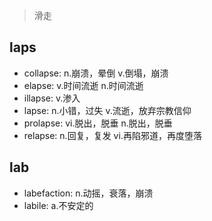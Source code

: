 > 滑走

## laps

- collapse: n.崩溃，晕倒 v.倒塌，崩溃
- elapse: v.时间流逝 n.时间流逝
- illapse: v.渗入
- lapse: n.小错，过失 v.流逝，放弃宗教信仰
- prolapse: vi.脱出，脱垂 n.脱出，脱垂
- relapse: n.回复，复发 vi.再陷邪道，再度堕落

## lab

- labefaction: n.动摇，衰落，崩溃
- labile: a.不安定的

